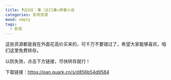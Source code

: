 ```yaml
---
title: ?边S往｜事（全21集+原著小说
categories: 影视资源
mood: empty
tags:
  - 影视
---
```


这些资源都是我在外面花高价买来的，可千万不要错过了，希望大家能够喜欢，咱们这里免费转存。




以防失效，点击下方链接，尽快转存就行！




下载链接：https://pan.quark.cn/s/d856b54d9584








